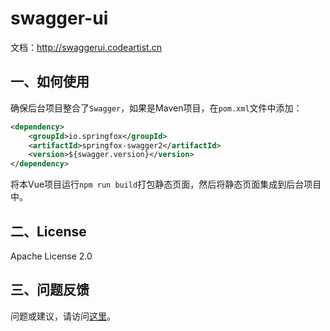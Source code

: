 # swagger-ui

文档：http://swaggerui.codeartist.cn

## 一、如何使用

确保后台项目整合了`Swagger`，如果是Maven项目，在`pom.xml`文件中添加：

```xml
<dependency>
    <groupId>io.springfox</groupId>
    <artifactId>springfox-swagger2</artifactId>
    <version>${swagger.version}</version>
</dependency>
```

将本Vue项目运行`npm run build`打包静态页面，然后将静态页面集成到后台项目中。

## 二、License

Apache License 2.0

## 三、问题反馈

问题或建议，请访问[这里](https://github.com/AiJiangnan/SwaggerUI/issues/new)。